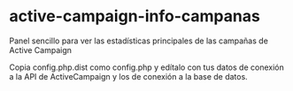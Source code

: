 # active-campaign-info-campanas
Panel sencillo para ver las estadísticas principales de las campañas de Active Campaign

Copia config.php.dist como config.php y edítalo con tus datos de conexión a la API de ActiveCampaign y los de conexión a la base de datos.
